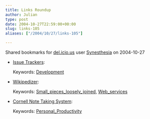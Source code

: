 ```yaml
---
title: Links Roundup
author: Julian
type: post
date: 2004-10-27T22:59:00+00:00
slug: links-105 
aliases: ["/2004/10/27/links-105"]

---
```

Shared bookmarks for [del.icio.us][1] user  [Synesthesia][2] on 2004-10-27

  * [Issue Trackers][3]:
   
    Keywords: [Development][4]
  * [Wikipedizer][5]:
   
    Keywords: [Small\_pieces\_loosely_joined][6], [Web_services][7]
  * [Cornell Note Taking System][8]:
   
    Keywords: [Personal_Productivity][9]

 [1]: https://del.icio.us/
 [2]: https://del.icio.us/synesthesia
 [3]: https://usefulinc.com/edd/notes/IssueTrackers "https://usefulinc.com/edd/notes/IssueTrackers"
 [4]: https://del.icio.us/synesthesia/Development
 [5]: https://www.antisleep.com/wikipedizer/api/ "https://www.antisleep.com/wikipedizer/api/"
 [6]: https://del.icio.us/synesthesia/Small_pieces_loosely_joined
 [7]: https://del.icio.us/synesthesia/Web_services
 [8]: https://www.crazycolour.com/os/notetaking_04.shtml "https://www.crazycolour.com/os/notetaking_04.shtml"
 [9]: https://del.icio.us/synesthesia/Personal_Productivity